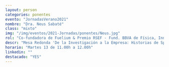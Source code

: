 ```yaml
---
layout: person
categories: ponentes
evento: "JornadasVerano2021"
nombre: "Dra. Neus Sabaté"
class: "mixto"
img: "/img/eventos/2021-Jornadas/ponentes/Neus.jpg"
rol: "Co-fundadora de Fuelium & Premio RSEF - Fund. BBVA de Física, Innovación y Tecn. 2020"
descr: "Mesa Redonda 'De la Investigación a la Empresa: Historias de Spin-offs'"
horario: "Martes 13 de 11.00h a 12.00h"
linkedin: ""
destacado: "YES"
---
```

